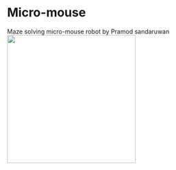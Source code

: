 # Micro-mouse
Maze solving micro-mouse robot
by Pramod sandaruwan
<img src="./media/1.jpg" width="300"/>
